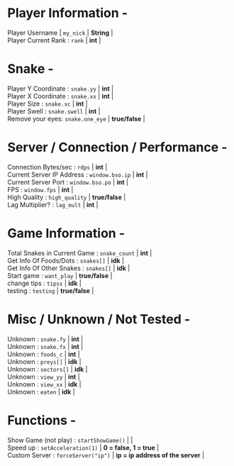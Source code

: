Player Information -
=======================================
Player Username | ```my_nick``` | **String** | <br>
Player Current Rank : ```rank``` | **int** | <br>


Snake -
=======================================
Player Y Coordinate : ```snake.yy``` | **int** | <br>
Player X Coordinate : ```snake.xx``` | **int** | <br>
Player Size : ```snake.sc``` | **int** | <br>
Player Swell : ```snake.swell``` | **int** | <br>
Remove your eyes: ```snake.one_eye``` | **true/false** | <br>

Server / Connection / Performance -
======================================
Connection Bytes/sec : ```rdps``` | **int** | <br>
Current Server IP Address : ```window.bso.ip``` | **int** | <br>
Current Server Port : ```window.bso.po``` | **int** | <br>
FPS : ```window.fps``` | **int** | <br>
High Quality : ```high_quality``` | **true/false** | <br>
Lag Multiplier? : ```lag_mult``` | **int** | <br>


Game Information -
======================================
Total Snakes in Current Game : ```snake_count``` | **int** | <br>
Get Info Of Foods/Dots : ```snakes[]``` | **idk** | <br>
Get Info Of Other Snakes : ```snakes[]``` | **idk** | <br>
Start game : ```want_play``` | **true/false** | <br>
change tips : ```tipss``` | **idk** | <br>
testing : ```testing``` | **true/false** | <br>

Misc / Unknown / Not Tested -
======================================
Unknown : ```snake.fy``` | **int** | <br>
Unknown : ```snake.fx``` | **int** | <br>
Unknown : ```foods_c``` | **int** | <br>
Unknown : ```preys[]``` | **idk** | <br>
Unknown : ```sectors[]``` | **idk** | <br>
Unknown : ```view_yy``` | **int** | <br>
Unknown : ```view_xx``` | **idk** | <br>
Unknown : ```eaten``` | **idk** | <br>


Functions -
======================================
Show Game (not play) : ```startShowGame()``` | | <br>
Speed up : ```setAcceleration(1)``` | **0 = false, 1 = true** | <br>
Custom Server : ```forceServer("ip")``` | **ip = ip address of the server** | <br>
